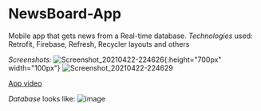 # NewsBoard-App
Mobile app that gets news from a Real-time database.  *Technologies* used: Retrofit, Firebase, Refresh, Recycler layouts and others

*Screenshots:*
![Screenshot_20210422-224626](https://user-images.githubusercontent.com/77053754/115776613-fbe1f200-a3bc-11eb-8240-42ba2bee200b.png){:height="700px" width="100px"}
![Screenshot_20210422-224629](https://user-images.githubusercontent.com/77053754/115776617-fe444c00-a3bc-11eb-89b7-d77cd2fcd984.png)

[App video](https://photos.app.goo.gl/YqsE1fxToE8FhirW8)

*Database* looks like:
![image](https://user-images.githubusercontent.com/77053754/115774345-21b9c780-a3ba-11eb-9117-5154cb1c3ca2.png)
